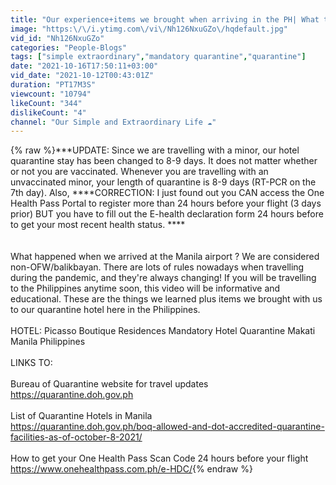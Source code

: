 ```yaml
---
title: "Our experience+items we brought when arriving in the PH| What to do before your flight |Non-OFW"
image: "https:\/\/i.ytimg.com\/vi\/Nh126NxuGZo\/hqdefault.jpg"
vid_id: "Nh126NxuGZo"
categories: "People-Blogs"
tags: ["simple extraordinary","mandatory quarantine","quarantine"]
date: "2021-10-16T17:50:11+03:00"
vid_date: "2021-10-12T00:43:01Z"
duration: "PT17M3S"
viewcount: "10794"
likeCount: "344"
dislikeCount: "4"
channel: "Our Simple and Extraordinary Life ☁️"
---
```

{% raw %}***UPDATE: Since we are travelling with a minor, our hotel quarantine stay has been changed to 8-9 days. It does not matter whether or not you are vaccinated. Whenever you are travelling with an unvaccinated minor, your length of quarantine is 8-9 days (RT-PCR on the 7th day). Also, ****CORRECTION: I just found out you CAN access the One Health Pass Portal to register more than 24 hours before your flight (3 days prior) BUT you have to fill out the E-health declaration form 24 hours before to get your most recent health status. ****<br /><br /><br />What happened when we arrived at the Manila airport ? We are considered non-OFW/balikbayan. There are lots of rules nowadays when travelling during the pandemic, and they're always changing! If you will be travelling to the Philippines anytime soon, this video will be informative and educational. These are the things we learned plus items we brought with us to our quarantine hotel here in the Philippines. <br /><br />HOTEL: Picasso Boutique Residences Mandatory Hotel Quarantine Makati Manila Philippines<br /><br />LINKS TO:<br /><br />Bureau of Quarantine website for travel updates<br /><a rel="nofollow" target="blank" href="https://quarantine.doh.gov.ph">https://quarantine.doh.gov.ph</a><br /><br />List of Quarantine Hotels in Manila<br /><a rel="nofollow" target="blank" href="https://quarantine.doh.gov.ph/boq-allowed-and-dot-accredited-quarantine-facilities-as-of-october-8-2021/">https://quarantine.doh.gov.ph/boq-allowed-and-dot-accredited-quarantine-facilities-as-of-october-8-2021/</a><br /><br />How to get your One Health Pass Scan Code 24 hours before your flight<br /><a rel="nofollow" target="blank" href="https://www.onehealthpass.com.ph/e-HDC/">https://www.onehealthpass.com.ph/e-HDC/</a>{% endraw %}
